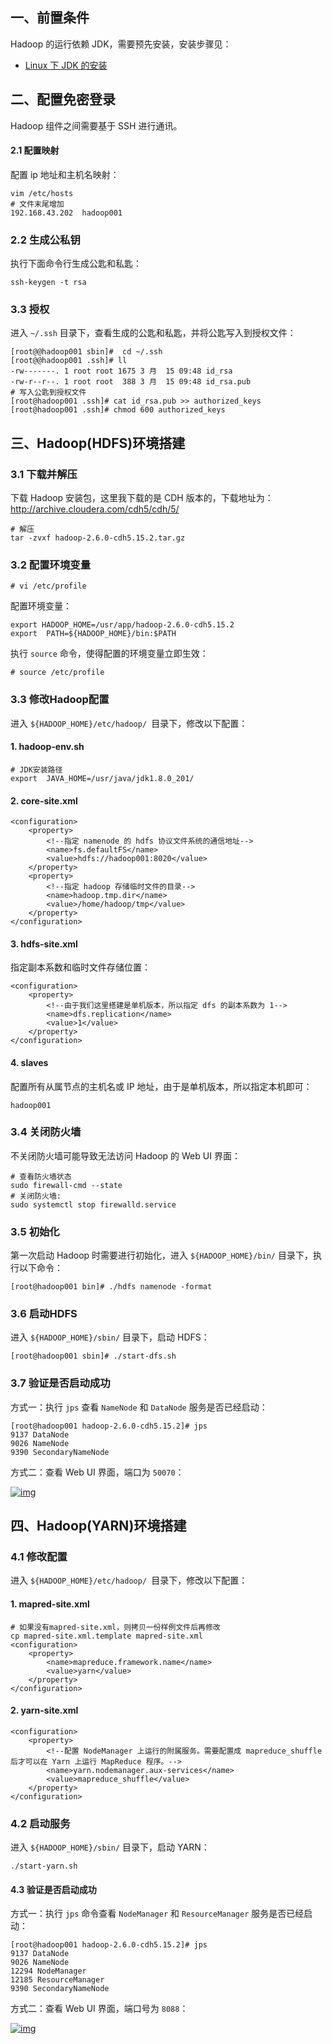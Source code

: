 ## 一、前置条件

Hadoop 的运行依赖 JDK，需要预先安装，安装步骤见：

- [Linux 下 JDK 的安装](https://github.com/heibaiying/BigData-Notes/blob/master/notes/installation/Linux下JDK安装.md)

## 二、配置免密登录

Hadoop 组件之间需要基于 SSH 进行通讯。

#### 2.1 配置映射

配置 ip 地址和主机名映射：

```
vim /etc/hosts
# 文件末尾增加
192.168.43.202  hadoop001
```

### 2.2 生成公私钥

执行下面命令行生成公匙和私匙：

```
ssh-keygen -t rsa
```

### 3.3 授权

进入 `~/.ssh` 目录下，查看生成的公匙和私匙，并将公匙写入到授权文件：

```
[root@@hadoop001 sbin]#  cd ~/.ssh
[root@@hadoop001 .ssh]# ll
-rw-------. 1 root root 1675 3 月  15 09:48 id_rsa
-rw-r--r--. 1 root root  388 3 月  15 09:48 id_rsa.pub
# 写入公匙到授权文件
[root@hadoop001 .ssh]# cat id_rsa.pub >> authorized_keys
[root@hadoop001 .ssh]# chmod 600 authorized_keys
```

## 三、Hadoop(HDFS)环境搭建

### 3.1 下载并解压

下载 Hadoop 安装包，这里我下载的是 CDH 版本的，下载地址为：http://archive.cloudera.com/cdh5/cdh/5/

```
# 解压
tar -zvxf hadoop-2.6.0-cdh5.15.2.tar.gz 
```

### 3.2 配置环境变量

```
# vi /etc/profile
```

配置环境变量：

```
export HADOOP_HOME=/usr/app/hadoop-2.6.0-cdh5.15.2
export  PATH=${HADOOP_HOME}/bin:$PATH
```

执行 `source` 命令，使得配置的环境变量立即生效：

```
# source /etc/profile
```

### 3.3 修改Hadoop配置

进入 `${HADOOP_HOME}/etc/hadoop/ `目录下，修改以下配置：

#### 1. hadoop-env.sh

```
# JDK安装路径
export  JAVA_HOME=/usr/java/jdk1.8.0_201/
```

#### 2. core-site.xml

```
<configuration>
    <property>
        <!--指定 namenode 的 hdfs 协议文件系统的通信地址-->
        <name>fs.defaultFS</name>
        <value>hdfs://hadoop001:8020</value>
    </property>
    <property>
        <!--指定 hadoop 存储临时文件的目录-->
        <name>hadoop.tmp.dir</name>
        <value>/home/hadoop/tmp</value>
    </property>
</configuration>
```

#### 3. hdfs-site.xml

指定副本系数和临时文件存储位置：

```
<configuration>
    <property>
        <!--由于我们这里搭建是单机版本，所以指定 dfs 的副本系数为 1-->
        <name>dfs.replication</name>
        <value>1</value>
    </property>
</configuration>
```

#### 4. slaves

配置所有从属节点的主机名或 IP 地址，由于是单机版本，所以指定本机即可：

```
hadoop001
```

### 3.4 关闭防火墙

不关闭防火墙可能导致无法访问 Hadoop 的 Web UI 界面：

```
# 查看防火墙状态
sudo firewall-cmd --state
# 关闭防火墙:
sudo systemctl stop firewalld.service
```

### 3.5 初始化

第一次启动 Hadoop 时需要进行初始化，进入 `${HADOOP_HOME}/bin/` 目录下，执行以下命令：

```
[root@hadoop001 bin]# ./hdfs namenode -format
```

### 3.6 启动HDFS

进入 `${HADOOP_HOME}/sbin/` 目录下，启动 HDFS：

```
[root@hadoop001 sbin]# ./start-dfs.sh
```

### 3.7 验证是否启动成功

方式一：执行 `jps` 查看 `NameNode` 和 `DataNode` 服务是否已经启动：

```
[root@hadoop001 hadoop-2.6.0-cdh5.15.2]# jps
9137 DataNode
9026 NameNode
9390 SecondaryNameNode
```

方式二：查看 Web UI 界面，端口为 `50070`：

[![img](https://github.com/wangzhiwubigdata/God-Of-BigData/raw/master/pictures/hadoop%E5%AE%89%E8%A3%85%E9%AA%8C%E8%AF%81.png)](https://github.com/wangzhiwubigdata/God-Of-BigData/blob/master/pictures/hadoop安装验证.png)

## 四、Hadoop(YARN)环境搭建

### 4.1 修改配置

进入 `${HADOOP_HOME}/etc/hadoop/ `目录下，修改以下配置：

#### 1. mapred-site.xml

```
# 如果没有mapred-site.xml，则拷贝一份样例文件后再修改
cp mapred-site.xml.template mapred-site.xml
<configuration>
    <property>
        <name>mapreduce.framework.name</name>
        <value>yarn</value>
    </property>
</configuration>
```

#### 2. yarn-site.xml

```
<configuration>
    <property>
        <!--配置 NodeManager 上运行的附属服务。需要配置成 mapreduce_shuffle 后才可以在 Yarn 上运行 MapReduce 程序。-->
        <name>yarn.nodemanager.aux-services</name>
        <value>mapreduce_shuffle</value>
    </property>
</configuration>
```

### 4.2 启动服务

进入 `${HADOOP_HOME}/sbin/` 目录下，启动 YARN：

```
./start-yarn.sh
```

#### 4.3 验证是否启动成功

方式一：执行 `jps` 命令查看 `NodeManager` 和 `ResourceManager` 服务是否已经启动：

```
[root@hadoop001 hadoop-2.6.0-cdh5.15.2]# jps
9137 DataNode
9026 NameNode
12294 NodeManager
12185 ResourceManager
9390 SecondaryNameNode
```

方式二：查看 Web UI 界面，端口号为 `8088`：

[![img](https://github.com/wangzhiwubigdata/God-Of-BigData/raw/master/pictures/hadoop-yarn%E5%AE%89%E8%A3%85%E9%AA%8C%E8%AF%81.png)](https://github.com/wangzhiwubigdata/God-Of-BigData/blob/master/pictures/hadoop-yarn安装验证.png)